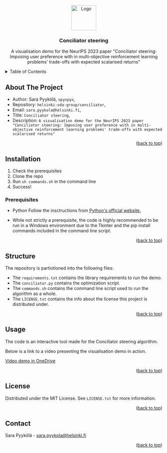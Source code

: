 <a name="readme-top"></a>


<!-- PROJECT LOGO -->
<br />
<div align="center">
  <a href="https://github.com/helsinki-sda-group">
    <img src="images/logo.png" alt="Logo" width="80" height="80">
  </a>

<h3 align="center">Conciliator steering</h3>

  <p align="center">
    A visualisation demo for the NeurIPS 2023 paper "Conciliator steering: Imposing user preference with in multi-objective reinforcement learning problems' trade-offs with expected scalarised returns"
  </p>
</div>


<!-- TABLE OF CONTENTS -->
<details>
  <summary>Table of Contents</summary>
  <ol>
    <li>
      <a href="#about-the-project">About The Project</a>
    </li>
    <li>
      <a href="#getting-started">Getting Started</a>
      <ul>
        <li><a href="#prerequisites">Prerequisites</a></li>
        <li><a href="#installation">Installation</a></li>
      </ul>
    </li>
    <li><a href="#usage">Usage</a></li>
    <li><a href="#structure">Structure</a></li>
    <li><a href="#license">License</a></li>
    <li><a href="#contact">Contact</a></li>
  </ol>
</details>


<!-- ABOUT THE PROJECT -->
## About The Project

* Author: Sara Pyykölä, `xpyxpyx`, 
* Repository: `helsinki-sda-group/conciliator`, 
* Email: `sara.pyykola@helsinki.fi`, 
* Title: `Conciliator steering`, 
* Description: `A visualisation demo for the NeurIPS 2023 paper "Conciliator steering: Imposing user preference with in multi-objective reinforcement learning problems' trade-offs with expected scalarised returns"`

<p align="right">(<a href="#readme-top">back to top</a>)</p>


<!-- GETTING STARTED -->
## Installation

1. Check the prerequisites 
2. Clone the repo
3. Run `sh commands.sh` in the command line
4. Success!


### Prerequisites

* Python
  Follow the insctructions from [Python's official website.](https://www.python.org/downloads/)

* While not strictly a prerequisite, the code is highly recommended to be run in a Windows environment due to the Tkinter and the pip install commands included in the command line script.


<p align="right">(<a href="#readme-top">back to top</a>)</p>


## Structure
The repository is partiotioned into the following files:
* The `requirements.txt` contains the library requirements to run the demo.
* The `conciliator.py` contains the optimization script.
* The `commands.sh` contains the command line script used to run the algorithm as a whole.
* The `LICENSE.txt` contains the info about the license this project is distributed under.

<p align="right">(<a href="#readme-top">back to top</a>)</p>


<!-- USAGE EXAMPLES -->
## Usage

The code is an interactive tool made for the Conciliator steering algorithm. 

Below is a link to a video presenting the visualisation demo in action.

[Video demo in OneDrive](https://helsinkifi-my.sharepoint.com/:v:/g/personal/spyykola_ad_helsinki_fi/EUjzRiqn4wdBplpUh9A8DegBL6o4b03T5HLziYhMAWn2Tg?e=M5JUjk)

<p align="right">(<a href="#readme-top">back to top</a>)</p>



<!-- LICENSE -->
## License

Distributed under the MIT License. See `LICENSE.txt` for more information.

<p align="right">(<a href="#readme-top">back to top</a>)</p>



<!-- CONTACT -->
## Contact

Sara Pyykölä - sara.pyykola@helsinki.fi

<p align="right">(<a href="#readme-top">back to top</a>)</p>